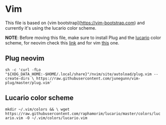 # Vim

This file is based on {vim bootstrap](https://vim-bootstrap.com) and currently it's using
the lucario color scheme.

**NOTE**: Before moving this file, make sure to install Plug and the [lucario](https://github.com/raphamorim/lucario) color scheme, for neovim check this [link](https://github.com/junegunn/vim-plug#neovim)
and for vim [this](https://github.com/junegunn/vim-plug#vim) one.

## Plug neovim
``
sh -c 'curl -fLo "${XDG_DATA_HOME:-$HOME/.local/share}"/nvim/site/autoload/plug.vim --create-dirs \
       https://raw.githubusercontent.com/junegunn/vim-plug/master/plug.vim'
``

## Lucario color scheme
``
mkdir ~/.vim/colors && \
wget https://raw.githubusercontent.com/raphamorim/lucario/master/colors/lucario.vim -O ~/.vim/colors/lucario.vim
``
